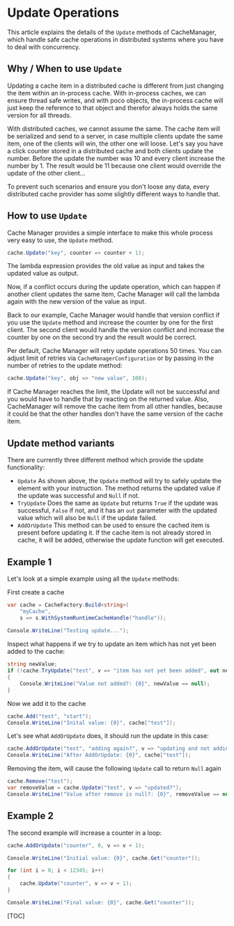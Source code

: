 <!--
{title:"CacheManager - Update Operations",
abstract: "This article explains the details of the update methods of CacheManager, which handle safe cache operations in distributed systems where you have to deal with concurrency.",
lastUpdate:"2016-02-16"
}
-->
# Update Operations
This article explains the details of the `Update` methods of CacheManager, which handle safe cache operations in distributed systems where you have to deal with concurrency.

## Why / When to use `Update`
Updating a cache item in a distributed cache is different from just changing the item within an in-process cache. 
With in-process caches, we can ensure thread safe writes, and with poco objects, the in-process cache will just keep the reference to that object and therefor always holds the same version for all threads. 

With distributed caches, we cannot assume the same. The cache item will be serialized and send to a server, in case multiple clients update the same item, one of the clients will win, the other one will loose.
Let's say you have a click counter stored in a distributed cache and both clients update the number. Before the update the number was 10 and every client increase the number by 1. The result would be 11 because one client would override the update of the other client...

To prevent such scenarios and ensure you don't loose any data, every distributed cache provider has some slightly different ways to handle that. 

## How to use `Update`
Cache Manager provides a simple interface to make this whole process very easy to use, the `Update` method.
```cs
cache.Update("key", counter => counter + 1);
```
The lambda expression provides the old value as input and takes the updated value as output.

Now, if a conflict occurs during the update operation, which can happen if another client updates the same item, Cache Manager will call the lambda again with the new version of the value as input.

Back to our example, Cache Manager would handle that version conflict if you use the `Update` method and increase the counter by one for the first client. The second client would handle the version conflict and increase the counter by one on the second try and the result would be correct.

Per default, Cache Manager will retry update operations 50 times. You can adjust limit of retries via `CacheManagerConfiguration` or by passing in the number of retries to the update method: 
```cs
cache.Update("key", obj => "new value", 100);
```
If Cache Manager reaches the limit, the Update will not be successful and you would have to handle that by reacting on the returned value. Also, CacheManager will remove the cache item from all other handles, because it could be that the other handles don't have the same version of the cache item.

## Update method variants
There are currently three different method which provide the update functionality:

* `Update`
As shown above, the `Update` method will try to safely update the element with your instruction.
The method returns the updated value if the update was successful and `Null` if not.
* `TryUpdate`
Does the same as `Update` but returns `True` if the update was successful, `False` if not, and it has an `out` parameter with the updated value which will also be `Null` if the update failed. 
* `AddOrUpdate`
This method can be used to ensure the cached item is present before updating it. If the cache item is not already stored in cache, it will be added, otherwise the update function will get executed.

## Example 1
Let's look at a simple example using all the `Update` methods:

First create a cache
```cs
var cache = CacheFactory.Build<string>(
	"myCache", 
	s => s.WithSystemRuntimeCacheHandle("handle"));
	
Console.WriteLine("Testing update...");
```
Inspect what happens if we try to update an item which has not yet been added to the cache:
```cs
string newValue;
if (!cache.TryUpdate("test", v => "item has not yet been added", out newValue))
{
    Console.WriteLine("Value not added?: {0}", newValue == null);
}
```
Now we add it to the cache
```cs
cache.Add("test", "start");
Console.WriteLine("Inital value: {0}", cache["test"]);
```
Let's see what `AddOrUpdate` does, it should run the update in this case:
```cs
cache.AddOrUpdate("test", "adding again?", v => "updating and not adding");
Console.WriteLine("After AddOrUpdate: {0}", cache["test"]);
```
Removing the item, will cause the following `Update` call to return `Null` again
```cs
cache.Remove("test");
var removeValue = cache.Update("test", v => "updated?");
Console.WriteLine("Value after remove is null?: {0}", removeValue == null);
```
## Example 2
The second example will increase a counter in a loop:

```cs
cache.AddOrUpdate("counter", 0, v => v + 1);

Console.WriteLine("Initial value: {0}", cache.Get("counter"));

for (int i = 0; i < 12345; i++)
{
    cache.Update("counter", v => v + 1);
}

Console.WriteLine("Final value: {0}", cache.Get("counter"));
```

[TOC]